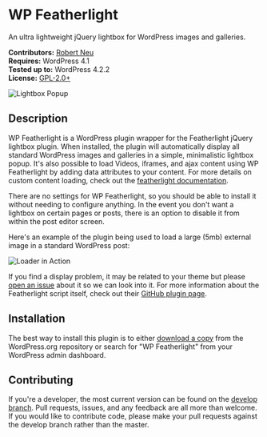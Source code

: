 # WP Featherlight

An ultra lightweight jQuery lightbox for WordPress images and galleries.

__Contributors:__ [Robert Neu](https://github.com/robneu)  
__Requires:__ WordPress 4.1  
__Tested up to:__ WordPress 4.2.2  
__License:__ [GPL-2.0+](http://www.gnu.org/licenses/gpl-2.0.html)  

![Lightbox Popup](https://cloud.githubusercontent.com/assets/2184093/7943642/6885759a-092b-11e5-943c-c9211653a1e4.png)

## Description ##

WP Featherlight is a WordPress plugin wrapper for the Featherlight jQuery lightbox plugin. When installed, the plugin will automatically display all standard WordPress images and galleries in a simple, minimalistic lightbox popup. It's also possible to load Videos, iframes, and ajax content using WP Featherlight by adding data attributes to your content. For more details on custom content loading, check out the [featherlight documentation](https://github.com/noelboss/featherlight/#usage).

There are no settings for WP Featherlight, so you should be able to install it without needing to configure anything. In the event you don't want a lightbox on certain pages or posts, there is an option to disable it from within the post editor screen.

Here's an example of the plugin being used to load a large (5mb) external image in a standard WordPress post:

![Loader in Action](https://cloud.githubusercontent.com/assets/2184093/7943635/5ba2155e-092b-11e5-8b97-be5ca8cc77d8.gif)

If you find a display problem, it may be related to your theme but please [open an issue](https://github.com/wpsitecare/wp-featherlight/issues) about it so we can look into it. For more information about the Featherlight script itself, check out their [GitHub plugin page](http://noelboss.github.io/featherlight/).

## Installation ##

The best way to install this plugin is to either [download a copy](https://wordpress.org/plugins/wp-featherlight/) from the WordPress.org repository or search for "WP Featherlight" from your WordPress admin dashboard.

## Contributing ##

If you're a developer, the most current version can be found on the [develop branch](https://github.com/wpsitecare/wp-featherlight/tree/develop). Pull requests, issues, and any feedback are all more than welcome. If you would like to contribute code, please make your pull requests against the develop branch rather than the master.
